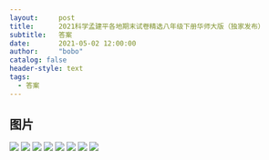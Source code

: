 ```yaml
---
layout:     post
title:      2021科学孟建平各地期末试卷精选八年级下册华师大版（独家发布）
subtitle:   答案
date:       2021-05-02 12:00:00
author:     "bobo"
catalog: false
header-style: text
tags:
  - 答案
---
```

## 图片
![](https://img.imgdb.cn/item/608e2ed6d1a9ae528f691c1f.jpg)
![](https://img.imgdb.cn/item/608e2ed6d1a9ae528f691c8b.jpg)
![](https://img.imgdb.cn/item/608e2ed6d1a9ae528f691d13.jpg)
![](https://img.imgdb.cn/item/608e2ed6d1a9ae528f691d91.jpg)
![](https://img.imgdb.cn/item/608e2ed6d1a9ae528f691e0b.jpg)
![](https://img.imgdb.cn/item/608e2fcbd1a9ae528f742263.jpg)
![](https://img.imgdb.cn/item/608e2fcbd1a9ae528f7422b8.jpg)
![](https://img.imgdb.cn/item/608e2fcbd1a9ae528f74230c.jpg)
